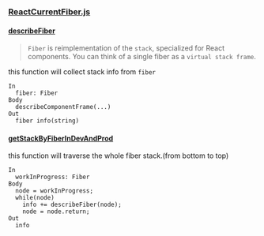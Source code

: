 ### [ReactCurrentFiber.js](https://github.com/facebook/react/blob/master/packages/react-reconciler/src/ReactCurrentFiber.js)

#### [describeFiber](https://github.com/facebook/react/blob/master/packages/react-reconciler/src/ReactCurrentFiber.js#L29)
> `Fiber` is reimplementation of the `stack`, specialized for React components. You can think of a single fiber as a `virtual stack frame`.  

this function will collect stack info from `fiber`
```
In
  fiber: Fiber
Body
  describeComponentFrame(...)
Out
  fiber info(string)
```


#### [getStackByFiberInDevAndProd](https://github.com/facebook/react/blob/master/packages/react-reconciler/src/ReactCurrentFiber.js#L51)
this function will traverse the whole fiber stack.(from bottom to top)
```
In
  workInProgress: Fiber
Body
  node = workInProgress;
  while(node)
    info += describeFiber(node);
    node = node.return;
Out 
  info
```